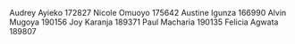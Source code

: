 Audrey Ayieko 172827
Nicole Omuoyo 175642
Austine Igunza 166990
Alvin Mugoya 190156
Joy Karanja 189371
Paul Macharia 190135
Felicia Agwata 189807
